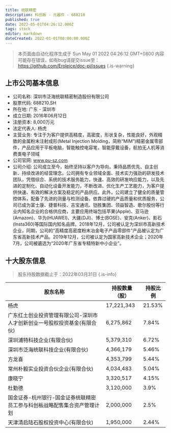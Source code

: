 ```yaml
---
title: 统联精密
description: 科创板 - 元器件 - 688210
published: true
date: 2022-05-01T04:26:12.000Z
tags: stock
editor: markdown
dateCreated: 2022-01-01T00:00:00.000Z
---
```


> 本页面由自动化程序生成于 Sun May 01 2022 04:26:12 GMT+0800
> 内容可能存在错误，如有bug请提交issue至：https://github.com/Eroleice/doc-pi/issues
{.is-warning}

## 上市公司基本信息
- 公司名称: 深圳市泛海统联精密制造股份有限公司
- 股票代码: 688210.SH
- 所在地: 广东 - 深圳市
- 成立日期: 2016年06月12日
- 注册资本: 8,000万元
- 法定代表人: 杨虎
- 主营业务: 专注于为客户提供高精度，高密度，形状复杂，性能良好，外观精致的金属粉末注射成形(Metal Injection Molding，简称“MIM”)精密金属零部件，产品应用于平板电脑，智能触控电容笔，智能穿戴设备，航拍无人机等消费类电子领域
- 公司官网: www.pu-sz.com
- 公司介绍: 公司成立至今，始终坚持以客户为导向，秉持品质优先、自主创新、持续改进的经营理念。公司拥有专业领域全面、技术实力强劲的研发技术团队，凭借综合、系统的技术服务能力，快速、高效的研发响应能力，以及先进的定制化、自动化设备开发能力，不断改进、优化生产工艺能力，为客户提供快速、有效的解决方案及稳定的产品供应。此外，公司建立了健全的质量管控体系，配备了先进的测量与检测设备。依靠过硬的产品质量和优质服务，公司已成为富士康、捷普科技、吉宝通讯、铠胜集团、领益智造、歌尔股份等行业内知名企业的合格供应商，主要应用终端包括苹果(Apple)、亚马逊(Amazon)、华为(HUAWEI)、大疆(DJI)、博士(BOSE)、安克(Anker)、影石(Insta360)等国际国内知名品牌。2018年12月，公司被认定为深圳市高新技术企业，同期，公司的“高精度高密度粉末冶金电子产品零部件”产品被认定为广东省高新技术产品。2019年12月，公司被认定为国家高新技术企业；2020年7月，公司被遴选为“2020年广东省专精特新中小企业”。


## 十大股东信息
> 股东持股数据截止于：2022年03月31日
{.is-info}

| 股东名称 | 持股数量（股） | 持股比例 |
| --- | --- | --- |
| 杨虎 | 17,221,343 | 21.53% |
| 广东红土创业投资管理有限公司-深圳市人才创新创业一号股权投资基金(有限合伙) | 6,275,862 | 7.84% |
| 深圳浦特科技企业(有限合伙) | 5,379,310 | 6.72% |
| 深圳市泛海统联科技企业(有限合伙) | 4,366,179 | 5.46% |
| 方龙喜 | 4,353,799 | 5.44% |
| 常州朴毅实业投资合伙企业(有限合伙) | 4,034,483 | 5.04% |
| 康晓宁 | 3,320,517 | 4.15% |
| 杜勤德 | 3,120,000 | 3.9% |
| 国金证券-杭州银行-国金证券统联精密员工参与科创板战略配售集合资产管理计划 | 2,000,000 | 2.5% |
| 天津清启陆石股权投资中心(有限合伙) | 1,950,000 | 2.44% |




